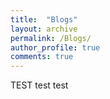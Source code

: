 ```yaml
---
title:  "Blogs"
layout: archive
permalink: /Blogs/
author_profile: true
comments: true
---
```


TEST test test
